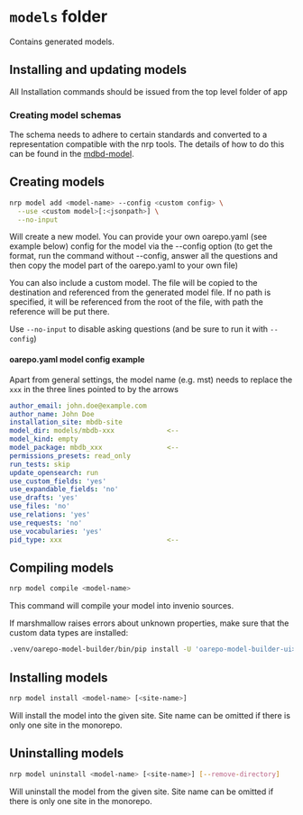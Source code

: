 # `models` folder

Contains generated models.

## Installing and updating models

All Installation commands should be issued from the top level folder of app

### Creating model schemas

The schema needs to adhere to certain standards and converted to a
representation compatible with the nrp tools. The details of how to do this
can be found in the [mdbd-model](https://github.com/Molecular-Biophysics-Database/mbdb-model).


## Creating models

```bash
nrp model add <model-name> --config <custom config> \
  --use <custom model>[:<jsonpath>] \
  --no-input
```

Will create a new model. You can provide your own oarepo.yaml (see example below)
config for the model via the --config option (to get the format,
run the command without --config, answer all the questions
and then copy the model part of the oarepo.yaml to your own file)

You can also include a custom model. The file will be copied
to the destination and referenced from the generated model file.
If no path is specified, it will be referenced from the root
of the file, with path the reference will be put there.

Use `--no-input` to disable asking questions (and be sure to
run it with `--config`)

#### oarepo.yaml model config example

Apart from general settings, the model name (e.g. mst) needs to replace the `xxx`
in the three lines pointed to by the arrows

```yaml
author_email: john.doe@example.com
author_name: John Doe
installation_site: mbdb-site
model_dir: models/mbdb-xxx             <--
model_kind: empty
model_package: mbdb_xxx                <--
permissions_presets: read_only
run_tests: skip
update_opensearch: run
use_custom_fields: 'yes'
use_expandable_fields: 'no'
use_drafts: 'yes'
use_files: 'no'
use_relations: 'yes'
use_requests: 'no'
use_vocabularies: 'yes'
pid_type: xxx                          <--

```
## Compiling models

```bash
nrp model compile <model-name>
```

This command will compile your model into invenio sources.


If marshmallow raises errors about unknown properties, make sure that the custom
data types are installed:

```bash
.venv/oarepo-model-builder/bin/pip install -U 'oarepo-model-builder-ui>=4.0.0' oarepo-model-builder-polymorphic
```

## Installing models

```bash
nrp model install <model-name> [<site-name>]
```

Will install the model into the given site. Site name
can be omitted if there is only one site in the monorepo.


## Uninstalling models

```bash
nrp model uninstall <model-name> [<site-name>] [--remove-directory]
```

Will uninstall the model from the given site. Site name
can be omitted if there is only one site in the monorepo.

